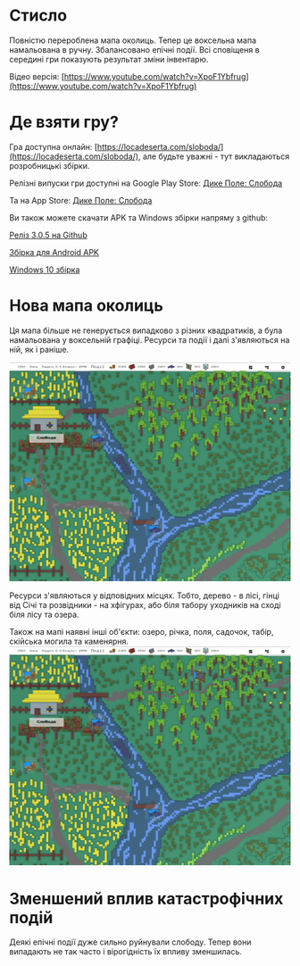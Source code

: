 # Стисло

Повністю перероблена мапа околиць. Тепер це воксельна мапа намальована в ручну.
Збалансовано епічні події.
Всі сповіщеня в середині гри показують результат зміни інвентарю.

Відео версія: [https://www.youtube.com/watch?v=XpoF1Ybfrug](https://www.youtube.com/watch?v=XpoF1Ybfrug)

# Де взяти гру?

Гра доступна онлайн:  [https://locadeserta.com/sloboda/](https://locadeserta.com/sloboda/), але будьте уважні - тут викладаються розробницькі збірки.

Релізні випуски гри доступні на Google Play Store:  [Дике Поле: Слобода](https://play.google.com/store/apps/details?id=com.gladimdim.sloboda)

Та на App Store: [Дике Поле: Слобода](https://apps.apple.com/ua/app/sloboda/id1543669328?l=uk)

Ви також можете скачати APK та Windows збірки напряму з github:

[Реліз 3.0.5 на Github](https://github.com/gladimdim/locadeserta/releases/tag/3.0.5)

[Збірка для Android APK](https://github.com/gladimdim/locadeserta/releases/download/3.0.5/sloboda_305.apk)

[Windows 10 збірка](https://github.com/gladimdim/locadeserta/releases/download/3.0.5/sloboda_windows_305.zip)

# Нова мапа околиць

Ця мапа більше не генерується випадково з різних квадратиків, а була намальована у воксельній графіці. Ресурси та події і далі з'являються на ній, як і раніше.

![screen1.png](screen1.png)

Ресурси з'являються у відповідних місцях. Тобто, дерево - в лісі, гінці від Січі та розвідники - на хфігурах, або біля табору уходників на сході біля лісу та озера.

Також на мапі наявні інші об'єкти: озеро, річка, поля, садочок, табір, скійська могила та каменярня.
![screen2.png](screen1.png)

# Зменшений вплив катастрофічних подій

Деякі епічні події дуже сильно руйнували слободу. Тепер вони випадають не так часто і вірогідність їх впливу зменшилась.

